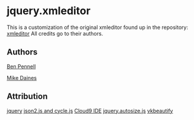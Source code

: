 # jquery.xmleditor
This is a customization of the original xmleditor found up in the repository: [xmleditor](https://github.com/UNC-Libraries/jquery.xmleditor)
All credits go to their authors.


Authors
---------
[Ben Pennell](https://github.com/bbpennel)

[Mike Daines](https://github.com/mdaines)

Attribution
------

[jquery](http://jquery.com/)
[json2.js and cycle.js](https://github.com/douglascrockford/JSON-js)
[Cloud9 IDE](https://github.com/ajaxorg/cloud9)
[jquery.autosize.js](http://www.jacklmoore.com/autosize/)
[vkbeautify](http://code.google.com/p/vkbeautify/)
